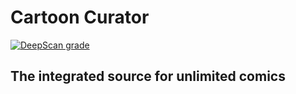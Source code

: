 # Cartoon Curator

[![DeepScan grade](https://deepscan.io/api/teams/3547/projects/5223/branches/40557/badge/grade.svg)](https://deepscan.io/dashboard#view=project&tid=3547&pid=5223&bid=40557)

## The integrated source for unlimited comics